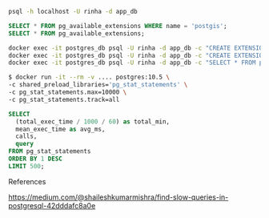 
```sh
psql -h localhost -U rinha -d app_db
```

```sql
SELECT * FROM pg_available_extensions WHERE name = 'postgis';
SELECT * FROM pg_available_extensions;
```

```bash
docker exec -it postgres_db psql -U rinha -d app_db -c "CREATE EXTENSION postgis;"
docker exec -it postgres_db psql -U rinha -d app_db -c "CREATE EXTENSION pg_stat_statements;"
docker exec -it postgres_db psql -U rinha -d app_db -c "SELECT * FROM pg_extension;"
```

```sh
$ docker run -it --rm -v .... postgres:10.5 \
-c shared_preload_libraries='pg_stat_statements' \
-c pg_stat_statements.max=10000 \
-c pg_stat_statements.track=all
```

```sql
SELECT
  (total_exec_time / 1000 / 60) as total_min,
  mean_exec_time as avg_ms,
  calls,
  query
FROM pg_stat_statements
ORDER BY 1 DESC
LIMIT 500;
```


References

https://medium.com/@shaileshkumarmishra/find-slow-queries-in-postgresql-42dddafc8a0e